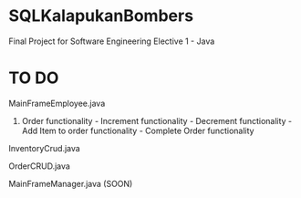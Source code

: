# SQLKalapukanBombers

Final Project for Software Engineering Elective 1 - Java

# TO DO
MainFrameEmployee.java
  1. Order functionality
    - Increment functionality
    - Decrement functionality
    - Add Item to order functionality
    - Complete Order functionality

InventoryCrud.java

OrderCRUD.java

MainFrameManager.java (SOON)
